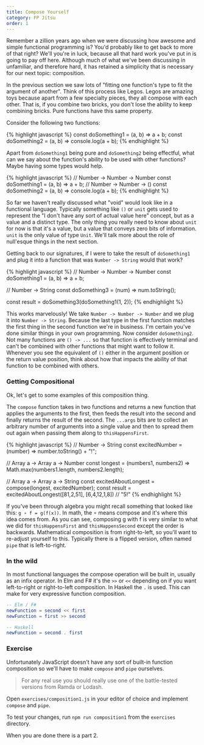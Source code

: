 ```yaml
---
title: Compose Yourself
category: FP Jitsu
order: 1
---
```


Remember a zillion years ago when we were discussing how awesome and simple functional programming is? You'd probably like to get back to more of that right? We'll you're in luck, because all that hard work you've put in is going to pay off here. Although much of what we've been discussing in unfamiliar, and therefore hard, it has retained a simplicity that is necessary for our next topic: composition.

In the previous section we saw lots of "fitting one function's type to fit the argument of another". Think of this process like Legos. Legos are amazing toys because apart from a few specialty pieces, they all compose with each other. That is, if you combine two bricks, you don't lose the ability to keep combining bricks. Pure functions have this same property.

Consider the following two functions:

{% highlight javascript %}
  const doSomething1 = (a, b) => a + b;
  const doSomething2 = (a, b) => console.log(a + b);
{% endhighlight %}

Apart from `doSomething1` being pure and `doSomething2` being effectful, what can we say about the function's ability to be used with other functions? Maybe having some types would help.

{% highlight javascript %}
  // Number -> Number -> Number
  const doSomething1 = (a, b) => a + b;
  // Number -> Number -> ()
  const doSomething2 = (a, b) => console.log(a + b);
{% endhighlight %}

So far we haven't really discussed what "void" would look like in a functional language. Typically something like `()` or `unit` gets used to represent the "I don't have any sort of actual value here" concept, but as a value and a distinct type. The only thing you really need to know about `unit` for now is that it's a value, but a value that conveys zero bits of information. `unit` is the only value of type `Unit`. We'll talk more about the role of null'esque things in the next section.

Getting back to our signatures, if I were to take the result of `doSomething1` and plug it into a function that was `Number -> String` would that work?

{% highlight javascript %}
  // Number -> Number -> Number
  const doSomething1 = (a, b) => a + b;

  // Number -> String
  const doSomething3 = (num) => num.toString();

  const result = doSomething3(doSomething1(1, 2));
{% endhighlight %}

This works marvelously! We take `Number -> Number -> Number` and we plug it into `Number -> String`. Because the last type in the first function matches the first thing in the second function we're in business. I'm certain you've done similar things in your own programming. Now consider `doSomething2`. Not many functions  are `() -> ...` so that function is effectively terminal and can't be combined with other functions that might want to follow it. Whenever you see the equivalent of `()` either in the argument position or the return value position, think about how that impacts the ability of that function to be combined with others.

### Getting Compositional

Ok, let's get to some examples of this composition thing.

The `compose` function takes in two functions and returns a new function that applies the arguments to the first, then feeds the result into the second and finally returns the result of the second. The `...args` bits are to collect an arbitrary number of arguments into a single value and then to spread them out again when passing them along to `thisHappensFirst`.

{% highlight javascript %}
  // Number -> String
  const excitedNumber = (number) => number.toString() + "!";

  // Array a -> Array a -> Number
  const longest = (numbers1, numbers2) => Math.max(numbers1.length, numbers2.length);

  // Array a -> Array a -> String
  const excitedAboutLongest = compose(longest, excitedNumber);
  const result = excitedAboutLongest([81,2,51], [6,4,12,1,8]) // "5!"
{% endhighlight %}

If you've been through algebra you might recall something that looked like this: `g	∘ f = g(f(x))`. In math, the ∘ means compose and it's where this idea comes from. As you can see, composing g with f is very similar to what we did for `thisHappensFirst` and `thisHappensSecond` except the order is backwards. Mathematical composition is from right-to-left, so you'll want to re-adjust yourself to this. Typically there is a flipped version, often named `pipe` that is left-to-right.

### In the wild

In most functional languages the compose operation will be built in, usually as an infix operator. In Elm and F# it's the `>>` or `<<` depending on if you want left-to-right or right-to-left composition. In Haskell the `.` is used. This can make for very expressive function composition.

```Elm
-- Elm / F#
newFunction = second << first
newFunction = first >> second

-- Haskell
newFunction = second . first
```

### Exercise

Unfortunately JavaScript doesn't have any sort of built-in function composition so we'll have to make `compose` and `pipe` ourselves.

> For any real use you should really use one of the battle-tested versions from Ramda or Lodash.

Open `exercises/composition1.js` in your editor of choice and implement `compose` and `pipe`.

To test your changes, run `npm run composition1` from the `exercises` directory.

When you are done there is a part 2.
